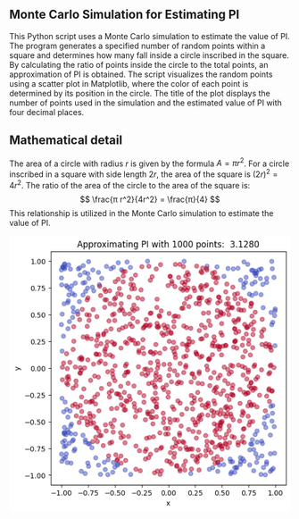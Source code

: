 ## Monte Carlo Simulation for Estimating PI
This Python script uses a Monte Carlo simulation to estimate the value of PI. The program generates a specified number of random points within a square and determines how many fall inside a circle inscribed in the square. By calculating the ratio of points inside the circle to the total points, an approximation of PI is obtained. The script visualizes the random points using a scatter plot in Matplotlib, where the color of each point is determined by its position in the circle. The title of the plot displays the number of points used in the simulation and the estimated value of PI with four decimal places.

## Mathematical detail
The area of a circle with radius $r$ is given by the formula $A = \pi  r^2$. For a circle inscribed in a square with side length $2r$, the area of the square is $(2r)^2 = 4r^2$. The ratio of the area of the circle to the area of the square is:
$$
\frac{π  r^2}{4r^2} = \frac{π}{4}
$$
This relationship is utilized in the Monte Carlo simulation to estimate the value of PI.

![Plot Image](/output.png)


